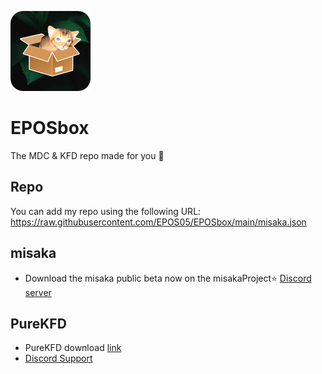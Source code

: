 ![Icon](https://raw.githubusercontent.com/EPOS05/EPOSbox/main/RepoAssets/leafEPOSbox_github.png)
# EPOSbox
The MDC & KFD repo made for you 🍃

## Repo
You can add my repo using the following URL: https://raw.githubusercontent.com/EPOS05/EPOSbox/main/misaka.json

## misaka
- Download the misaka public beta now on the misakaProject⭐ [Discord server](https://discord.gg/vGByEU7UzX)

## PureKFD
- PureKFD download [link](https://github.com/Lrdsnow/PureKFD/releases)
- [Discord Support](https://discord.gg/hEua3xmgCp)
